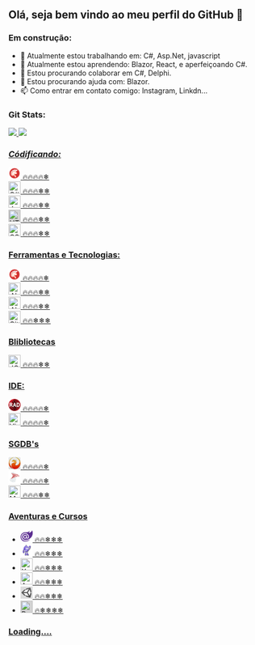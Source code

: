 ## Olá, seja bem vindo ao meu perfil do GitHub 👋

### Em construção:
- 🔭 Atualmente estou trabalhando em: C#, Asp.Net, javascript
- 🌱 Atualmente estou aprendendo: Blazor, React, e aperfeiçoando C#. 
- 👯 Estou procurando colaborar em C#, Delphi.
- 🤔 Estou procurando ajuda com: Blazor.
- 📫 Como entrar em contato comigo: Instagram, Linkdn...


### Git Stats:
<div>
<a href="https://github.com/marcel0liveira">
<img loading="lazy" height="180em" src="https://github-readme-stats.vercel.app/api/top-langs/?username=marcel0liveira&layout=compact&langs_count=7&theme=dracula"/>
<img loading="lazy" height="180em" src="https://github-readme-stats.vercel.app/api?username=marcel0liveira&show_icons=true&theme=dracula&include_all_commits=true&count_private=true"/>
</div>
<link rel="stylesheet" href="https://cdn.jsdelivr.net/gh/devicons/devicon@v2.15.1/devicon.min.css">         

<!--
Icones: https://devicon.dev/
-->
  
### _Códificando:_
  <img src="https://github.com/marcel0liveira/marcel0liveira/blob/main/img/icons8-delphi.svg" width="24" height="24" title="Delphi 7, XE"/> 🔥🔥🔥🔥❄  
  <img src="https://cdn.jsdelivr.net/gh/devicons/devicon/icons/csharp/csharp-original.svg" width="24" height="24" title="C#"/> 🔥🔥🔥❄❄  
  <img src="https://cdn.jsdelivr.net/gh/devicons/devicon/icons/javascript/javascript-original.svg" width="24" height="24" title="Javascript"/> 🔥🔥🔥❄❄  
  <img src="https://cdn.jsdelivr.net/gh/devicons/devicon/icons/html5/html5-original-wordmark.svg" width="24" height="24" title="HTML5" style="background-color: lightgray"/> 🔥🔥🔥❄❄  
  <img src="https://cdn.jsdelivr.net/gh/devicons/devicon/icons/css3/css3-original-wordmark.svg" width="24" height="24" title="CSS"/> 🔥🔥🔥❄❄  

### Ferramentas e Tecnologias:
  <img src="https://github.com/marcel0liveira/marcel0liveira/blob/main/img/icons8-delphi.svg" width="24" height="24" title="Delphi 7, XE"/> 🔥🔥🔥🔥❄  
  <img src="https://cdn.jsdelivr.net/gh/devicons/devicon/icons/dot-net/dot-net-original.svg" width="24" height="24" title=".NET"/> 🔥🔥🔥❄❄  
  <img src="https://cdn.jsdelivr.net/gh/devicons/devicon/icons/dotnetcore/dotnetcore-original.svg" width="24" height="24" title=".NET Core"/> 🔥🔥🔥❄❄  
  <img src="https://cdn.jsdelivr.net/gh/devicons/devicon/icons/git/git-original.svg" width="24" height="24" title="GitHub"/> 🔥🔥❄❄❄ 

### Blibliotecas
  <img src="https://cdn.jsdelivr.net/gh/devicons/devicon/icons/jquery/jquery-plain-wordmark.svg" width="24" height="24" Title="JQuery"/> 🔥🔥🔥❄❄ 
          
### IDE:
  <img src="https://github.com/marcel0liveira/marcel0liveira/blob/main/img/rad-studio-logo-128.webp" width="24" height="24" title="RAD Studio"/> 🔥🔥🔥🔥❄  
  <img src="https://cdn.jsdelivr.net/gh/devicons/devicon/icons/visualstudio/visualstudio-plain.svg" width="24" height="24" title="Visual Studio"/> 🔥🔥🔥🔥❄    

### SGDB's
  <img src="https://github.com/marcel0liveira/marcel0liveira/blob/main/img/th.jpg" width="24" height="24" title="FIREBIRD"/> 🔥🔥🔥🔥❄  
  <img src="https://github.com/marcel0liveira/marcel0liveira/blob/main/img/icons8-microsoft-sql-server.svg" width="24" height="24" style="background-color: lightgray" title="SQL Server"/> 🔥🔥🔥🔥❄  
  <img src="https://cdn.jsdelivr.net/gh/devicons/devicon/icons/mysql/mysql-original.svg" width="24" height="24" title="MySQL"/> 🔥🔥🔥❄❄  

### Aventuras e Cursos
   * <img src="https://github.com/marcel0liveira/marcel0liveira/blob/main/img/R.png" width="24" height="24" title="BLAZOR"/> 🔥🔥❄❄❄
   * <img src="https://github.com/marcel0liveira/marcel0liveira/blob/main/img/shadow-1024x935.png" width="24" height="24" title="MAUI"/> 🔥🔥❄❄❄
   * <img src="https://cdn.jsdelivr.net/gh/devicons/devicon/icons/xamarin/xamarin-original.svg" width="24" height="24" title="Xamarim"/> 🔥🔥❄❄❄
   * <img src="https://cdn.jsdelivr.net/gh/devicons/devicon/icons/azure/azure-original.svg" width="24" height="24" title="Azure"/> 🔥🔥❄❄❄
   * <img src="https://github.com/marcel0liveira/marcel0liveira/blob/main/img/icons8-unidade.svg" width="24" height="24" style="background-color: lightgray" title="Unity"/> 🔥🔥❄❄❄
   * <img src="https://cdn.jsdelivr.net/gh/devicons/devicon/icons/react/react-original.svg" width="24" height="24" style="background-color: lightgray" title="React.js"/> 🔥❄❄❄❄

### Loading....

<!--
### ...Loading, Olá 👋
**marcel0liveira/marcel0liveira** is a ✨ _special_ ✨ repository because its `README.md` (this file) appears on your GitHub profile.

Here are some ideas to get you started:

- 🔭 I’m currently working on ...
- 🌱 I’m currently learning ...
- 👯 I’m looking to collaborate on ...
- 🤔 I’m looking for help with ...
- 💬 Ask me about ...
- 📫 How to reach me: ...
- 😄 Pronouns: ...
- ⚡ Fun fact: ...
-->
